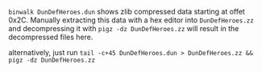 `binwalk DunDefHeroes.dun` shows zlib compressed data starting at offet 0x2C.
Manually extracting this data with a hex editor into `DunDefHeroes.zz` and 
decompressing it with `pigz -dz DunDefHeroes.zz` will result in the decompressed files here.

alternatively, just run `tail -c+45 DunDefHeroes.dun > DunDefHeroes.zz && pigz -dz DunDefHeroes.zz`